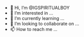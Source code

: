 - 👋 Hi, I’m @IGSPIRITUALBOY
- 👀 I’m interested in ...
- 🌱 I’m currently learning ...
- 💞️ I’m looking to collaborate on ...
- 📫 How to reach me ...

<!---
IGSPIRITUALBOY/IGSPIRITUALBOY is a ✨ special ✨ repository because its `README.md` (this file) appears on your GitHub profile.
You can click the Preview link to take a look at your changes.
--->
